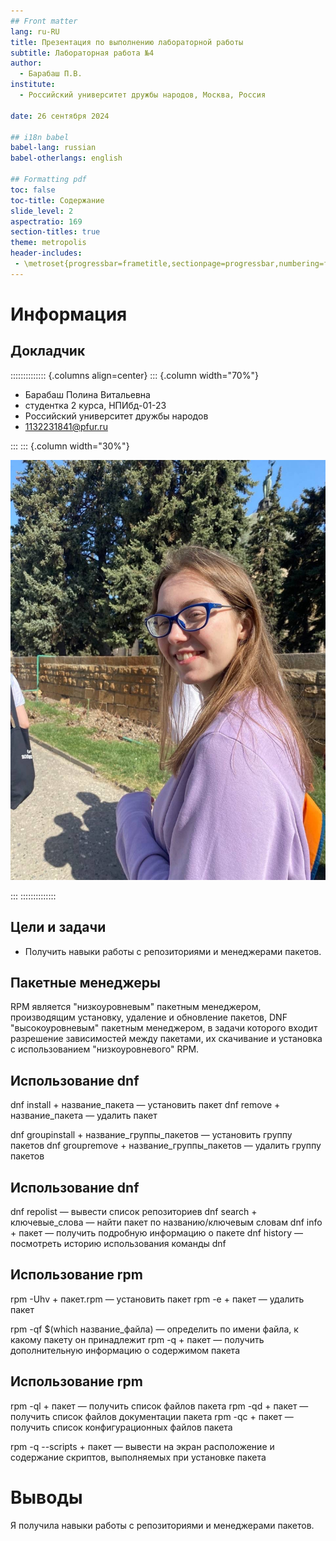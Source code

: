```yaml
---
## Front matter
lang: ru-RU
title: Презентация по выполнению лабораторной работы 
subtitle: Лабораторная работа №4
author:
  - Барабаш П.В.
institute:
  - Российский университет дружбы народов, Москва, Россия
  
date: 26 сентября 2024

## i18n babel
babel-lang: russian
babel-otherlangs: english

## Formatting pdf
toc: false
toc-title: Содержание
slide_level: 2
aspectratio: 169
section-titles: true
theme: metropolis
header-includes:
 - \metroset{progressbar=frametitle,sectionpage=progressbar,numbering=fraction}
---
```


# Информация

## Докладчик

:::::::::::::: {.columns align=center}
::: {.column width="70%"}

  * Барабаш Полина Витальевна
  * студентка 2 курса, НПИбд-01-23
  * Российский университет дружбы народов
  * [1132231841@pfur.ru](mailto:1132231841@pfur.ru)

:::
::: {.column width="30%"}

![](./image/я.png)

:::
::::::::::::::

## Цели и задачи

- Получить навыки работы с репозиториями и менеджерами пакетов.


## Пакетные менеджеры

RPM является "низкоуровневым" пакетным менеджером, производящим установку, удаление и обновление пакетов, DNF "высокоуровневым" пакетным менеджером, в задачи которого входит разрешение зависимостей между пакетами, их скачивание и установка с использованием "низкоуровневого" RPM.

##  Использование dnf

dnf install + название_пакета — установить пакет
dnf remove + название_пакета — удалить пакет

dnf groupinstall + название_группы_пакетов — установить группу пакетов
dnf groupremove + название_группы_пакетов — удалить группу пакетов


## Использование dnf

dnf repolist — вывести список репозиториев
dnf search + ключевые_слова — найти пакет по названию/ключевым словам
dnf info + пакет — получить подробную информацию о пакете
dnf history — посмотреть историю использования команды dnf


## Использование rpm

rpm -Uhv + пакет.rpm — установить пакет
rpm -e + пакет — удалить пакет

rpm -qf $(which название_файла) — определить по имени файла, к какому пакету он принадлежит
rpm -q + пакет — получить дополнительную информацию о содержимом пакета

## Использование rpm

rpm -ql + пакет — получить список файлов пакета
rpm -qd + пакет — получить список файлов документации пакета
rpm -qc + пакет — получить список конфигурационных файлов пакета

rpm -q --scripts + пакет — вывести на экран расположение и содержание скриптов, выполняемых при установке пакета


# Выводы

Я получила навыки работы с репозиториями и менеджерами пакетов.
